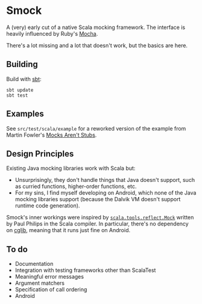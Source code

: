 # Smock

A (very) early cut of a native Scala mocking framework. The interface is heavily influenced by Ruby's [Mocha](http://mocha.rubyforge.org/).

There's a lot missing and a lot that doesn't work, but the basics are here.

## Building

Build with [sbt](http://code.google.com/p/simple-build-tool/):

    sbt update
    sbt test

## Examples

See `src/test/scala/example` for a reworked version of the example from Martin Fowler's [Mocks Aren't Stubs](http://martinfowler.com/articles/mocksArentStubs.html).

## Design Principles

Existing Java mocking libraries work with Scala but:

* Unsurprisingly, they don't handle things that Java doesn't support, such as curried functions, higher-order functions, etc.
* For my sins, I find myself developing on Android, which none of the Java mocking libraries support (because the Dalvik VM doesn't support runtime code generation).

Smock's inner workings were inspired by [`scala.tools.reflect.Mock`](http://lampsvn.epfl.ch/svn-repos/scala/scala/trunk/src/compiler/scala/tools/reflect/Mock.scala) written by Paul Philips in the Scala compiler. In particular, there's no dependency on [cglib](http://cglib.sourceforge.net/), meaning that it runs just fine on Android.

## To do

* Documentation
* Integration with testing frameworks other than ScalaTest
* Meaningful error messages
* Argument matchers
* Specification of call ordering
* Android
